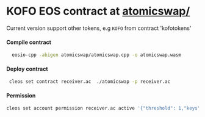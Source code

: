 # KOFO EOS contract at  [atomicswap/](https://github.com/kofoproject/kofo_eos_contract/tree/release_2.0/atomicswap)

Current version support other tokens, e.g `KOFO` from contract 'kofotokens'

#### Compile contract
```bash
  eosio-cpp -abigen atomicswap/atomicswap.cpp -o atomicswap.wasm
```

#### Deploy contract
```bash
 cleos set contract receiver.ac  ./atomicswap -p receiver.ac
```
#### Permission
```bash
cleos set account permission receiver.ac active '{"threshold": 1,"keys": [{"key":${receiver.ac public key}, "weight":1}],"accounts": [{"permission":{"actor": "receiver.ac","permission":"eosio.code"},"weight":1}]}' owner -p receiver.ac@owner
```